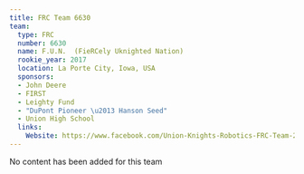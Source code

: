 ```yaml
---
title: FRC Team 6630
team:
  type: FRC
  number: 6630
  name: F.U.N.  (FieRCely Uknighted Nation)
  rookie_year: 2017
  location: La Porte City, Iowa, USA
  sponsors:
  - John Deere
  - FIRST
  - Leighty Fund
  - "DuPont Pioneer \u2013 Hanson Seed"
  - Union High School
  links:
    Website: https://www.facebook.com/Union-Knights-Robotics-FRC-Team-286031215076524/
---
```


No content has been added for this team